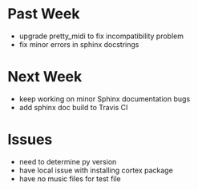 # Past Week
- upgrade pretty_midi to fix incompatibility problem 
- fix minor errors in sphinx docstrings 

# Next Week
- keep working on minor Sphinx documentation bugs
- add sphinx doc build to Travis CI

# Issues
- need to determine py version
- have local issue with installing cortex package
- have no music files for test file
